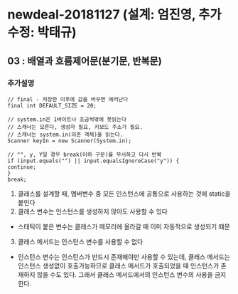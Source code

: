 # newdeal-20181127 (설계: 엄진영, 추가수정: 박태규)

## 03 : 배열과 흐름제어문(분기문, 반복문)

### 추가설명
~~~
// final - 저장한 이후에 값을 바꾸면 에러난다
final int DEFAULT_SIZE = 20;

// system.in은 1바이트나 조금씩밖에 못읽는다
// 스캐너는 모른다, 생성자 필요, 키보드 주소가 필요.
// 스캐너는 system.in(의존 객체)을 읽는다.
Scanner keyIn = new Scanner(System.in);

// "", y, Y일 경우 break(이하 구문)를 무시하고 다시 반복
if (input.equals("") || input.equalsIgnoreCase("y")) {
continue;
}
break;
~~~

1. 클래스를 설계할 때, 멤버변수 중 모든 인스턴스에 공통으로 사용하는 것에 static을 붙인다
2. 클래스 변수는 인스턴스를 생성하지 않아도 사용할 수 있다
- 스태틱이 붙은 변수는 클래스가 메모리에 올라갈 때 이미 자동적으로 생성되기 떄문
3. 클래스 메서드는 인스턴스 변수를 사용할 수 없다
- 인스턴스 변수는 인스턴스가 반드시 존재해야만 사용할 수 있는데, 클래스 메서드는 인스턴스 생성없이 호출가능하므로 클래스 메서드가 호출되었을 때 인스턴스가 존재하지 않을 수도 있다. 그래서 클래스 메서드에서의 인스턴스 변수의 사용을 금지한다.

